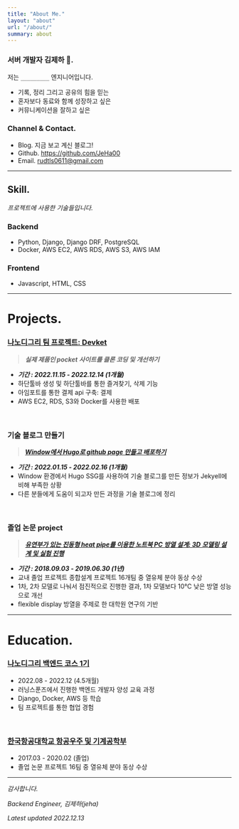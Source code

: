 ```yaml
---
title: "About Me."
layout: "about"
url: "/about/"
summary: about
---
```


### 서버 개발자 김제하 🌱.

저는 `_________` 엔지니어입니다.
- 기록, 정리 그리고 공유의 힘을 믿는  
- 혼자보다 동료와 함께 성장하고 싶은  
- 커뮤니케이션을 잘하고 싶은  


### Channel & Contact.
- Blog. 지금 보고 계신 블로그!
- Github. https://github.com/JeHa00
- Email. rudtls0611@gmail.com 

---

## Skill.

_프로젝트에 사용한 기술들입니다._

### Backend

- Python, Django, Django DRF, PostgreSQL 
- Docker, AWS EC2, AWS RDS, AWS S3, AWS IAM 


### Frontend

- Javascript, HTML, CSS

---
# Projects.

### [나노디그리 팀 프로젝트: Devket](https://github.com/backendnanodegree/Devket)
> **_실제 제품인 pocket 사이트를 클론 코딩 및 개선하기_**

- **_기간 : 2022.11.15 - 2022.12.14 (1개월)_**
- 하단툴바 생성 및 하단툴바를 통한 즐겨찾기, 삭제 기능
- 아임포트를 통한 결제 api 구축: 결제
- AWS EC2, RDS, S3와 Docker를 사용한 배포


&nbsp;

### 기술 블로그 만들기
> **_[Window에서 Hugo로 github page 만들고 배포하기](https://jeha00.github.io/post/dev-contents/hugo%EB%A1%9C-github-page-%EB%A7%8C%EB%93%A4%EA%B3%A0-%EB%B0%B0%ED%8F%AC%ED%95%98%EA%B8%B0/)_**  

- **_기간 : 2022.01.15 - 2022.02.16 (1개월)_** 
- Window 환경에서 Hugo SSG를 사용하여 기술 블로그를 만든 정보가 Jekyell에 비해 부족한 상황
- 다른 분들에게 도움이 되고자 만든 과정을 기술 블로그에 정리

&nbsp;

### 졸업 논문 project
> **_[유연부가 있는 진동형 heat pipe를 이용한 노트북 PC 방열 설계: 3D 모델링 설계 및 실험 진행](https://dog-lightyear-010.notion.site/020263bee9df472d944ad7df7a1fdc9b)_**

- **_기간 : 2018.09.03 - 2019.06.30 (1년)_**
- 교내 졸업 프로젝트 종합설계 프로젝트 16개팀 중 열유체 분야 동상 수상
- 1차, 2차 모델로 나눠서 점진적으로 진행한 결과, 1차 모델보다 10℃ 낮은 방열 성능으로 개선
- flexible display 방열을 주제로 한 대학원 연구의 기반

---

# Education. 

### [나노디그리 백엔드 코스 1기](https://learningspoons.com/course/detail/django-backend/)

- 2022.08 - 2022.12 (4.5개월) 
- 러닝스푼즈에서 진행한 백엔드 개발자 양성 교육 과정
- Django, Docker, AWS 등 학습  
- 팀 프로젝트를 통한 협업 경험  

&nbsp;

### [한국항공대학교 항공우주 및 기계공학부](http://www.kau.ac.kr/web/index.do#)

- 2017.03 - 2020.02 (졸업)
- 졸업 논문 프로젝트 16팀 중 열유체 분야 동상 수상  

---

_감사합니다._

_Backend Engineer,  김제하(jeha)_  

_Latest updated    2022.12.13_  